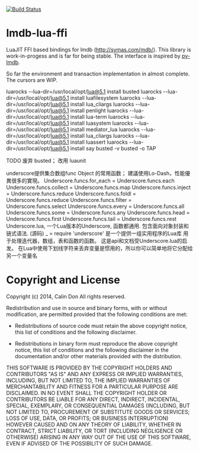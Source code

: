 [![Build Status](https://travis-ci.org/calind/lmdb-lua-ffi.svg?branch=master)](https://travis-ci.org/calind/lmdb-lua-ffi)

lmdb-lua-ffi
============

LuaJIT FFI based bindings for lmdb (http://symas.com/mdb/). This library is work-in-progess and is far for being stable. The interface is inspired by [py-lmdb](http://lmdb.readthedocs.org/).

So far the environment and transaction implementation in almost complete. The cursors are WIP.

luarocks --lua-dir=/usr/local/opt/lua@5.1 install busted
luarocks --lua-dir=/usr/local/opt/lua@5.1 install luafilesystem
luarocks --lua-dir=/usr/local/opt/lua@5.1 install lua_cliargs
luarocks --lua-dir=/usr/local/opt/lua@5.1 install penlight
luarocks --lua-dir=/usr/local/opt/lua@5.1 install lua-term
luarocks --lua-dir=/usr/local/opt/lua@5.1 install luasystem
luarocks --lua-dir=/usr/local/opt/lua@5.1 install mediator_lua
luarocks --lua-dir=/usr/local/opt/lua@5.1 install lua_cliargs
luarocks --lua-dir=/usr/local/opt/lua@5.1 install luassert
luarocks --lua-dir=/usr/local/opt/lua@5.1 install say
busted -v
busted -o TAP

TODO
废弃 busted； 改用 luaunit

underscore提供集合数组func Object 的常用函数； 建議使用Lo-Dash，性能優異很多的實現。
Underscore.funcs.for_each = Underscore.funcs.each
Underscore.funcs.collect = Underscore.funcs.map
Underscore.funcs.inject = Underscore.funcs.reduce
Underscore.funcs.foldl = Underscore.funcs.reduce
Underscore.funcs.filter = Underscore.funcs.select
Underscore.funcs.every = Underscore.funcs.all
Underscore.funcs.some = Underscore.funcs.any
Underscore.funcs.head = Underscore.funcs.first
Underscore.funcs.tail = Underscore.funcs.rest
Underscore.lua, 一个Lua版本的Underscore, 函数都通用. 包含面向对象封装和链式语法. (源码)
_ = require 'underscore' 是一个提供一组实用程序的Lua库   用于处理迭代器，数组，表和函数的函数。   这是api和文档受Underscore.lua的启发。   在Lua中使用下划线字符来丢弃变量是惯用的，所以你可以简单地将它分配给另一个变量名




Copyright and License
=====================

Copyright (c) 2014, Calin Don
All rights reserved.

Redistribution and use in source and binary forms, with or without
modification, are permitted provided that the following conditions are met:

* Redistributions of source code must retain the above copyright notice, this
  list of conditions and the following disclaimer.

* Redistributions in binary form must reproduce the above copyright notice,
  this list of conditions and the following disclaimer in the documentation
  and/or other materials provided with the distribution.

THIS SOFTWARE IS PROVIDED BY THE COPYRIGHT HOLDERS AND CONTRIBUTORS "AS IS"
AND ANY EXPRESS OR IMPLIED WARRANTIES, INCLUDING, BUT NOT LIMITED TO, THE
IMPLIED WARRANTIES OF MERCHANTABILITY AND FITNESS FOR A PARTICULAR PURPOSE ARE
DISCLAIMED. IN NO EVENT SHALL THE COPYRIGHT HOLDER OR CONTRIBUTORS BE LIABLE
FOR ANY DIRECT, INDIRECT, INCIDENTAL, SPECIAL, EXEMPLARY, OR CONSEQUENTIAL
DAMAGES (INCLUDING, BUT NOT LIMITED TO, PROCUREMENT OF SUBSTITUTE GOODS OR
SERVICES; LOSS OF USE, DATA, OR PROFITS; OR BUSINESS INTERRUPTION) HOWEVER
CAUSED AND ON ANY THEORY OF LIABILITY, WHETHER IN CONTRACT, STRICT LIABILITY,
OR TORT (INCLUDING NEGLIGENCE OR OTHERWISE) ARISING IN ANY WAY OUT OF THE USE
OF THIS SOFTWARE, EVEN IF ADVISED OF THE POSSIBILITY OF SUCH DAMAGE.
